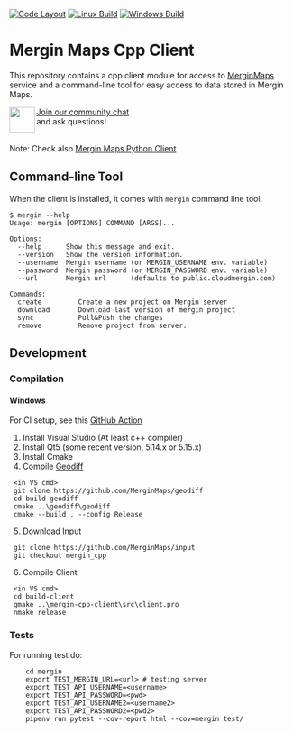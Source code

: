 [![Code Layout](https://github.com/MerginMaps/mergin-cpp-client/workflows/Code%20Layout/badge.svg)](https://github.com/MerginMaps/mergin-cpp-client/actions?query=workflow%3A%22Code+Layout%22)
[![Linux Build](https://github.com/MerginMaps/mergin-cpp-client/actions/workflows/linux.yml/badge.svg)](https://github.com/MerginMaps/mergin-cpp-client/actions/workflows/linux.yml)
[![Windows Build](https://github.com/MerginMaps/mergin-cpp-client/actions/workflows/windows.yml/badge.svg)](https://github.com/MerginMaps/mergin-cpp-client/actions/workflows/windows.yml)

# Mergin Maps Cpp Client

This repository contains a cpp client module for access to [MerginMaps](https://merginmaps.com/)
service and a command-line tool for easy access to data stored in Mergin Maps.

<div><img align="left" width="45" height="45" src="https://raw.githubusercontent.com/MerginMaps/docs/main/src/.vuepress/public/slack.svg"><a href="https://merginmaps.com/community/join">Join our community chat</a><br/>and ask questions!</div><br />

Note: Check also [Mergin Maps Python Client](https://github.com/MerginMaps/mergin-py-client)

## Command-line Tool

When the client is installed, it comes with `mergin` command line tool.

```
$ mergin --help
Usage: mergin [OPTIONS] COMMAND [ARGS]...

Options:  
  --help      Show this message and exit.
  --version   Show the version information.
  --username  Mergin username (or MERGIN_USERNAME env. variable)
  --password  Mergin password (or MERGIN_PASSWORD env. variable)
  --url       Mergin url      (defaults to public.cloudmergin.com)

Commands:
  create         Create a new project on Mergin server
  download       Download last version of mergin project
  sync           Pull&Push the changes
  remove         Remove project from server.
```


## Development

### Compilation

#### Windows 

For CI setup, see this [GitHub Action](.github/workflows/windows.yml)

1. Install Visual Studio (At least c++ compiler)
2. Install Qt5 (some recent version, 5.14.x or 5.15.x)
3. Install Cmake
4. Compile [Geodiff](https://github.com/MerginMaps/geodiff)
```
 <in VS cmd>
 git clone https://github.com/MerginMaps/geodiff
 cd build-geodiff
 cmake ..\geodiff\geodiff
 cmake --build . --config Release
```
5. Download Input
```
 git clone https://github.com/MerginMaps/input
 git checkout mergin_cpp
```
6. Compile Client
```
 <in VS cmd>
 cd build-client
 qmake ..\mergin-cpp-client\src\client.pro
 nmake release
```

### Tests

For running test do:

```
    cd mergin
    export TEST_MERGIN_URL=<url> # testing server
    export TEST_API_USERNAME=<username>
    export TEST_API_PASSWORD=<pwd>
    export TEST_API_USERNAME2=<username2>
    export TEST_API_PASSWORD2=<pwd2>
    pipenv run pytest --cov-report html --cov=mergin test/
```